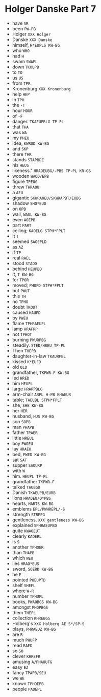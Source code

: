 # Holger Danske Part 7

* have `SR`
* been `PW-PB`
* Holger `XXX Holger`
* Danske `XXX Danske`
* himself, `H*EUPLS KW-BG`
* who `WHO`
* had `H`
* swam `SWAPL`
* down `TKOUPB`
* to `TO`
* us `US`
* from `TPR`
* Kronenburg `XXX Kronenburg`
* help `HEP`
* in `TPH`
* the `-T`
* hour `HOUR`
* of `-F`
* danger. `TKAEUPBLG TP-PL`
* that `THA`
* was `WA`
* my `PHEU`
* idea, `KWRUD KW-BG`
* and `SKP`
* there `THR`
* stands `STAPBDZ`
* his `HEUS`
* likeness." `HRAOEUBG/-PBS TP-PL KR-GS`
* wooden `WAOD/EPB`
* figure `TPEUG`
* threw `THRAOU`
* a `AEU`
* gigantic `SKWRAOEU/SKWRAPBT/EUBG`
* shadow `SHO*EUD`
* on `OPB`
* wall, `WAUL KW-BG`
* even `AOEPB`
* part `PART`
* ceiling; `KAOELG STPH*FPLT`
* it `T`
* seemed `SAOEPLD`
* as `AZ`
* if `TP`
* real `RAEL`
* stood `STAOD`
* behind `HEUPBD`
* it, `T KW-BG`
* for `TPOR`
* moved; `PHOFD STPH*FPLT`
* but `PWUT`
* this `TH`
* no `TPHO`
* doubt `TKOUT`
* caused `KAUFD`
* by `PWEU`
* flame `TPHRAEUPL`
* lamp `HRAFRP`
* not `TPHOT`
* burning `PWURPBG`
* steadily. `STED/HREU TP-PL`
* Then `THEPB`
* daughter-in-law `TKAURPBL`
* kissed `K*EUFD`
* old `OLD`
* grandfather, `TKPWR-F KW-BG`
* led `HRED`
* him `HEUPL`
* large `HRARPBLG`
* arm-chair `ARPL H-PB KHAEUR`
* table; `TAEUBL STPH*FPLT`
* she, `SHE KW-BG`
* her `HER`
* husband, `HUS KW-BG`
* son `SOPB`
* man `PHAPB`
* father `TPAER`
* little `HREUL`
* boy `PWOEU`
* lay `HRAEU`
* bed, `PWED KW-BG`
* sat `SAT`
* supper `SAOURP`
* with `W`
* him. `HEUPL TP-PL`
* grandfather `TKPWR-F`
* talked `TAUBGD`
* Danish `TKAEUPB/EURB`
* lions `HRAOEU/O*PBS`
* hearts, `HARTS KW-BG`
* emblems `EPL/PWHREPL/-S`
* strength `STREPG`
* gentleness, `XXX gentleness KW-BG`
* explained `SPHRAEUPBD`
* quite `KWAOEUT`
* clearly `KAOERL`
* is `S`
* another `TPHOER`
* than `THAPB`
* which `WEU`
* lies `HRAO*EUS`
* sword, `SOERD KW-BG`
* he `E`
* pointed `POEUPTD`
* shelf `SHEFL`
* where `W-R`
* number `TPHUPL`
* books, `PWAOBGS KW-BG`
* amongst `PHOPBGS`
* them `THEPL`
* collection `KHREBGS`
* Holberg's `XXX Holberg AE S*/SP-S`
* plays, `PHRAEUZ KW-BG`
* are `R`
* much `PHUFP`
* read `RAED`
* so `SO`
* clever `KHREFR`
* amusing `A/PHAOUFG`
* easy `EZ`
* fancy `TPAPB/SEU`
* we `WE`
* known `TPHOEPB`
* people `PAOEPL`
